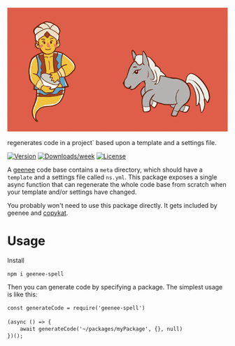 
[//]: # ( ns__file unit: standard, comp: README.md )

[//]: # ( ns__custom_start beginning )

![geenee-spell](src/custom/images/geenee-spell.gif)

[//]: # ( ns__custom_end beginning )

[//]: # ( ns__start_section intro )

[//]: # ( ns__custom_start description )
regenerates code in a project` based upon a template and a settings file.

[//]: # ( ns__custom_end description )

[//]: # ( ns__custom_start afterDescription )

[//]: # ( ns__custom_end afterDescription )

[//]: # ( ns__custom_start badges )


[//]: # ( ns__start_section usageSection )

[![Version](https://img.shields.io/npm/v/geenee-spell.svg)](https://npmjs.org/package/geenee-spell)
[![Downloads/week](https://img.shields.io/npm/dw/geenee-spell.svg)](https://npmjs.org/package/geenee-spell)
[![License](https://img.shields.io/npm/l/geenee-spell.svg)](https://github.com/YizYah/geenee-spell/blob/master/package.json)


A [geenee](https://www.npmjs.com/package/geenee) code base contains a `meta` directory, which should have a `template` and a settings file called `ns.yml`.  This package exposes a single async function that can regenerate the whole code base from scratch when your template and/or settings have changed.

You probably won't need to use this package directly.  It gets included by geenee and [copykat](https://www.npmjs.com/package/copykat). 

[//]: # ( ns__custom_end badges )

[//]: # ( ns__end_section intro )


[//]: # ( ns__start_section api )


[//]: # ( ns__custom_start APIIntro )
# Usage
Install 
```
npm i geenee-spell
```
Then you can generate code by specifying a package.  The simplest usage is like this:
```
const generateCode = require('geenee-spell')

(async () => {
	await generateCode('~/packages/myPackage', {}, null)
})();
```
[//]: # ( ns__custom_end APIIntro )


[//]: # ( ns__custom_start constantsIntro )

[//]: # ( ns__custom_end constantsIntro )



[//]: # ( ns__start_section types )


[//]: # ( ns__end_section types )


[//]: # ( ns__end_section api )

